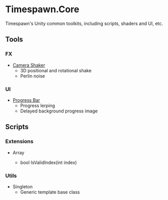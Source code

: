 # Timespawn.Core

Timespawn's Unity common toolkits, including scripts, shaders and UI, etc.

## Tools

### FX

- [Camera Shaker](http://nagachiang.github.io/Timespawn.Core/CameraShaker/)
  - 3D positional and rotational shake
  - Perlin noise

### UI

- [Progress Bar](http://nagachiang.github.io/Timespawn.Core/ProgressBar/)
  - Progress lerping
  - Delayed background progress image

## Scripts

### Extensions

- Array

  - bool IsValidIndex(int index)

### Utils

- Singleton
  - Generic template base class
